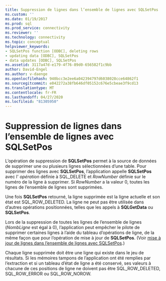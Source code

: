 ```yaml
---
title: Suppression de lignes dans l’ensemble de lignes avec SQLSetPos | Microsoft Docs
ms.custom: ''
ms.date: 01/19/2017
ms.prod: sql
ms.prod_service: connectivity
ms.reviewer: ''
ms.technology: connectivity
ms.topic: conceptual
helpviewer_keywords:
- SQLSetPos function [ODBC], deleting rows
- updating data [ODBC], SQLSetPos
- data updates [ODBC], SQLSetPos
ms.assetid: 3117a47d-e179-4f76-89d0-656582f1c9bb
author: David-Engel
ms.author: v-daenge
ms.openlocfilehash: 940bcc3e2ee6a042394797d6038028cce64862f1
ms.sourcegitcommit: e042272a38fb646df05152c676e5cbeae3f9cd13
ms.translationtype: MT
ms.contentlocale: fr-FR
ms.lasthandoff: 04/27/2020
ms.locfileid: "81305950"
---
```

# <a name="deleting-rows-in-the-rowset-with-sqlsetpos"></a>Suppression de lignes dans l’ensemble de lignes avec SQLSetPos
L’opération de suppression de **SQLSetPos** permet à la source de données de supprimer une ou plusieurs lignes sélectionnées d’une table. Pour supprimer des lignes avec **SQLSetPos**, l’application appelle **SQLSetPos** avec l' *opération* définie à SQL_DELETE et *RowNumber* définie sur le numéro de la ligne à supprimer. Si *RowNumber* a la valeur 0, toutes les lignes de l’ensemble de lignes sont supprimées.  
  
 Une fois **SQLSetPos** retourné, la ligne supprimée est la ligne actuelle et son état est SQL_ROW_DELETED. La ligne ne peut pas être utilisée dans d’autres opérations positionnées, telles que les appels à **SQLGetData** ou **SQLSetPos**.  
  
 Lors de la suppression de toutes les lignes de l’ensemble de lignes (*NombLigne* est égal à 0), l’application peut empêcher le pilote de supprimer certaines lignes à l’aide du tableau d’opérations de ligne, de la même façon que pour l’opération de mise à jour de **SQLSetPos**. (Voir [mise à jour de lignes dans l’ensemble de lignes avec SQLSetPos](../../../odbc/reference/develop-app/updating-rows-in-the-rowset-with-sqlsetpos.md).)  
  
 Chaque ligne supprimée doit être une ligne qui existe dans le jeu de résultats. Si les mémoires tampons de l’application ont été remplies par l’extraction et si un tableau d’état de ligne a été conservé, ses valeurs à chacune de ces positions de ligne ne doivent pas être SQL_ROW_DELETED, SQL_ROW_ERROR ou SQL_ROW_NOROW.
